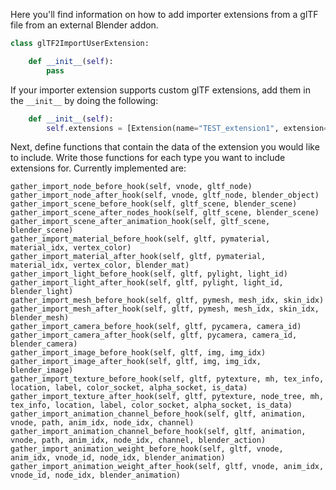Here you'll find information on how to add importer extensions from a glTF file from an external Blender addon.


```python
class glTF2ImportUserExtension:

    def __init__(self):
        pass
```

If your importer extension supports custom glTF extensions, add them in the `__init__` by doing the following:

```python
    def __init__(self):
        self.extensions = [Extension(name="TEST_extension1", extension={}, required=True), Extension(name="TEST_extension2", extension={}, required=False)]
```

Next, define functions that contain the data of the extension you would like to include. Write those functions for each type you want to include extensions for. Currently implemented are:

```
gather_import_node_before_hook(self, vnode, gltf_node)
gather_import_node_after_hook(self, vnode, gltf_node, blender_object)
gather_import_scene_before_hook(self, gltf_scene, blender_scene)
gather_import_scene_after_nodes_hook(self, gltf_scene, blender_scene)
gather_import_scene_after_animation_hook(self, gltf_scene, blender_scene)
gather_import_material_before_hook(self, gltf, pymaterial, material_idx, vertex_color)
gather_import_material_after_hook(self, gltf, pymaterial, material_idx, vertex_color, blender_mat)
gather_import_light_before_hook(self, gltf, pylight, light_id)
gather_import_light_after_hook(self, gltf, pylight, light_id, blender_light)
gather_import_mesh_before_hook(self, gltf, pymesh, mesh_idx, skin_idx)
gather_import_mesh_after_hook(self, gltf, pymesh, mesh_idx, skin_idx, blender_mesh)
gather_import_camera_before_hook(self, gltf, pycamera, camera_id)
gather_import_camera_after_hook(self, gltf, pycamera, camera_id, blender_camera)
gather_import_image_before_hook(self, gltf, img, img_idx)
gather_import_image_after_hook(self, gltf, img, img_idx, blender_image)
gather_import_texture_before_hook(self, gltf, pytexture, mh, tex_info, location, label, color_socket, alpha_socket, is_data)
gather_import_texture_after_hook(self, gltf, pytexture, node_tree, mh, tex_info, location, label, color_socket, alpha_socket, is_data)
gather_import_animation_channel_before_hook(self, gltf, animation, vnode, path, anim_idx, node_idx, channel)
gather_import_animation_channel_before_hook(self, gltf, animation, vnode, path, anim_idx, node_idx, channel, blender_action)
gather_import_animation_weight_before_hook(self, gltf, vnode, anim_idx, vnode_id, node_idx, blender_animation)
gather_import_animation_weight_after_hook(self, gltf, vnode, anim_idx, vnode_id, node_idx, blender_animation)
```
